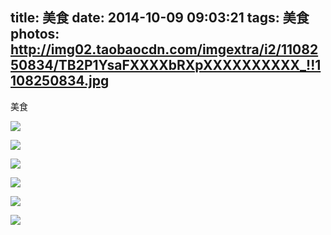 title: 美食
date: 2014-10-09 09:03:21
tags: 美食
photos: http://img02.taobaocdn.com/imgextra/i2/1108250834/TB2P1YsaFXXXXbRXpXXXXXXXXXX_!!1108250834.jpg
---
美食
<!-- more -->

![](http://img04.taobaocdn.com/imgextra/i4/1108250834/TB25ZrzaFXXXXblXXXXXXXXXXXX_!!1108250834.jpg)

![](http://img02.taobaocdn.com/imgextra/i2/1108250834/TB2B3jBaFXXXXajXXXXXXXXXXXX_!!1108250834.jpg)

![](http://img02.taobaocdn.com/imgextra/i2/1108250834/TB2P1YsaFXXXXbRXpXXXXXXXXXX_!!1108250834.jpg)

![](http://img03.taobaocdn.com/imgextra/i3/1108250834/TB2p0HyaFXXXXb_XXXXXXXXXXXX_!!1108250834.jpg)

![](http://img03.taobaocdn.com/imgextra/i3/1108250834/TB2jtTwaFXXXXXwXpXXXXXXXXXX_!!1108250834.jpg)

![](http://img02.taobaocdn.com/imgextra/i2/1108250834/TB2HTftaFXXXXbrXpXXXXXXXXXX_!!1108250834.jpg)